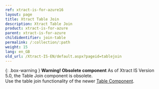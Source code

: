 ```yaml
---
ref: xtract-is-for-azure16
layout: page
title: Xtract Table Join
description: Xtract Table Join
product: xtract-is-for-azure
parent: xtract-is-for-azure
childidentifier: join-table
permalink: /:collection/:path
weight: 15
lang: en_GB
old_url: /Xtract-IS-EN/default.aspx?pageid=tablejoin
---
```


{: .box-warning }
**Warning! Obsolete component** 
As of Xtract IS Version 5.0, the Table Join component is obsolete.<br>
Use the table join functionality of the newer [Table Component](./table/table-joins).
